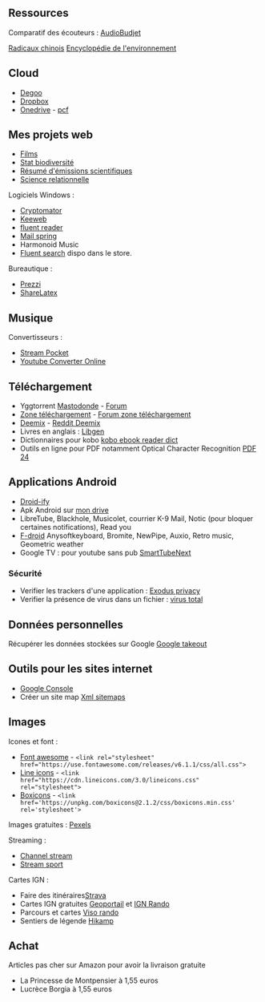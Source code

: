 ## Ressources 

Comparatif des écouteurs : [AudioBudjet](https://audiobudget.com/leaderboard/iem)

[Radicaux chinois](https://ltl-chinois.fr/radicaux-chinois/)
[Encyclopédie de l'environnement](https://www.encyclopedie-environnement.org/)

## Cloud

* [Degoo](https://degoo.com/me)
* [Dropbox](https://www.dropbox.com/home)
* [Onedrive](https://onedrive.live.com/) - [pcf](https://1drv.ms/u/s!AspuhuUoPUPAsTa__o93SsJf809b?e=QabtZZ)
    
## Mes projets web

* [Films](https://gdemare.shinyapps.io/movie_dashboard/)
* [Stat biodiversité](https://raw.githack.com/gdemare/projet/master/ecologie/biodiversite.html)
* [Résumé d'émissions scientifiques](https://taxonomie.github.io/)
* [Science relationnelle](https://raw.githack.com/gdemare/science/master/index.html)

Logiciels Windows :
* [Cryptomator](https://cryptomator.org/downloads/)
* [Keeweb](https://keeweb.info/)
* [fluent reader](https://github.com/yang991178/fluent-reader/releases)
* [Mail spring](https://github.com/Foundry376/Mailspring)
* Harmonoid Music
* [Fluent search](https://www.fluentsearch.net/) dispo dans le store.

Bureautique :
* [Prezzi](https://prezi.com/fr/)
* [ShareLatex](https://fr.sharelatex.com)

## Musique

Convertisseurs :
* [Stream Pocket](http://streampocket.net/)
* [Youtube Converter Online](https://clouddownloader.net)

## Téléchargement

* Yggtorrent [Mastodonde](https://mamot.fr/@YggTorrent) - [Forum](https://yggland.fr/)
* [Zone téléchargement](https://zone-telechargement.cam/) - [Forum zone téléchargement](https://www.forumzt.com/)
* [Deemix](https://www.reddit.com/r/deemix/) - [Reddit Deemix](https://www.reddit.com/r/deemix/)
* Livres en anglais : [Libgen](http://libgen.rs/)
* Dictionnaires pour kobo [kobo ebook reader dict](https://github.com/BoboTiG/ebook-reader-dict)
* Outils en ligne pour PDF notamment Optical Character Recognition [PDF 24](https://tools.pdf24.org/fr/)

## Applications Android

* [Droid-ify](https://f-droid.org/en/packages/com.looker.droidify/)
* Apk Android sur [mon drive](https://onedrive.live.com/?id=C0433D28E5866ECA%216326&cid=C0433D28E5866ECA)
* LibreTube, Blackhole, Musicolet, courrier K-9 Mail, Notic (pour bloquer certaines notifications), Read you
* [F-droid](https://f-droid.org/)
Anysoftkeyboard, Bromite, NewPipe, Auxio, Retro music, Geometric weather
* Google TV : pour youtube sans pub [SmartTubeNext](https://github.com/yuliskov/SmartTubeNext#readme)

### Sécurité

* Verifier les trackers d'une application : [Exodus privacy](https://reports.exodus-privacy.eu.org/fr/)
* Verifier la présence de virus dans un fichier : [virus total](https://www.virustotal.com/)

## Données personnelles

Récupérer les données stockées sur Google [Google takeout](takeout.google.com/settings/takeout)

## Outils pour les sites internet

* [Google Console](https://search.google.com/search-console)
* Créer un site map [Xml sitemaps](https://www.xml-sitemaps.com/)

## Images

Icones et font :
* [Font awesome](https://fontawesome.com/) - `<link rel="stylesheet" href="https://use.fontawesome.com/releases/v6.1.1/css/all.css">`
* [Line icons](https://lineicons.com/icons/?type=free) - `<link href="https://cdn.lineicons.com/3.0/lineicons.css" rel="stylesheet">`
* [Boxicons](https://boxicons.com/) - `<link href='https://unpkg.com/boxicons@2.1.2/css/boxicons.min.css' rel='stylesheet'>`

Images gratuites : [Pexels](https://www.pexels.com/)

Streaming :

* [Channel stream](http://channelstream.club/)
* [Stream sport](https://www.streamonsport.info/)

Cartes IGN :

* Faire des itinéraires[Strava](https://www.strava.com/)
* Cartes IGN gratuites [Geoportail](https://www.geoportail.gouv.fr/carte) et [IGN Rando](https://ignrando.fr/fr/parcours) 
* Parcours et cartes [Viso rando](https://www.visorando.com/)
* Sentiers de légende [Hikamp](http://www.hikamp.com/)

## Achat

Articles pas cher sur Amazon pour avoir la livraison gratuite
* La Princesse de Montpensier à 1,55 euros
* Lucrèce Borgia à 1,55 euros
